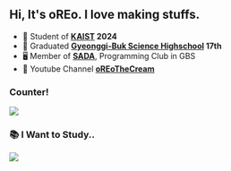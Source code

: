 
## Hi, It's oREo. I love making stuffs.

- 🏫 Student of **[KAIST](https://kaist.ac.kr/) 2024**
- 🏫 Graduated **[Gyeonggi-Buk Science Highschool](https://gbs.hs.kr/) 17th**
- 🖥 Member of **[SADA](https://sada.gbshs.kr)**, Programming Club in GBS
- 🎥 Youtube Channel **[oREoTheCream](https://youtube.com/c/oREoTheCream)**

### Counter!
<img src="https://counter.seku.su/cmoe?name=oreothecream&theme=r34" />


### 📚 I Want to Study..
<a href="https://www.typescriptlang.org/"><img src="https://img.shields.io/badge/-Typescript-3178C6?style=for-the-badge&logo=typescript&logoColor=white"/></a>
